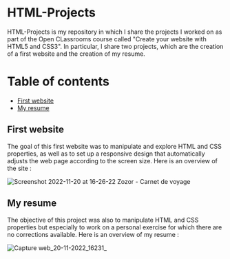 # HTML-Projects

HTML-Projects is my repository in which I share the projects I worked on as part of the Open CLassrooms course called "Create your website with HTML5 and CSS3".
In particular, I share two projects, which are the creation of a first website and the creation of my resume.

# Table of contents

- <a href="#First_website"> First website </a>
- <a href="#My_resume"> My resume </a>

## <span id="First_website"> First website </span>

The goal of this first website was to manipulate and explore HTML and CSS properties, as well as to set up a responsive design that automatically adjusts
the web page according to the screen size. Here is an overview of the site :

![Screenshot 2022-11-20 at 16-26-22 Zozor - Carnet de voyage](https://user-images.githubusercontent.com/93487453/202910694-10d8ef7f-9134-4ec0-92b2-dc06daff0395.png)

## <span id="My_resume"> My resume </span>

The objective of this project was also to manipulate HTML and CSS properties but especially to work on a personal exercise for which there are no
corrections available. Here is an overview of my resume :

![Capture web_20-11-2022_16231_](https://user-images.githubusercontent.com/93487453/202910539-89c9b1b5-3de1-4fed-823c-5b7fc7189169.jpeg)
